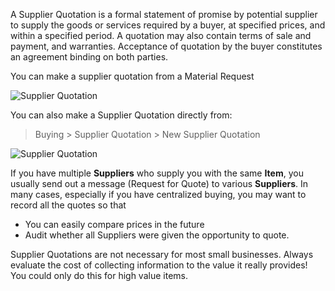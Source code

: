 A Supplier Quotation is a formal statement of promise by potential supplier to
supply the goods or services required by a buyer, at specified prices, and
within a specified period. A quotation may also contain terms of sale and
payment, and warranties. Acceptance of quotation by the buyer constitutes an
agreement binding on both parties.

You can make a supplier quotation from a Material Request

![Supplier Quotation](files/supplier-quotation-f.jpg)

You can also make a Supplier Quotation directly from:

> Buying > Supplier Quotation > New Supplier Quotation

![Supplier Quotation](files/supplier-quotation.png)

If you have multiple **Suppliers** who supply you with the same **Item**, you
usually send out a message (Request for Quote) to various **Suppliers**. In
many cases, especially if you have centralized buying, you may want to record
all the quotes so that

  * You can easily compare prices in the future 
  * Audit whether all Suppliers were given the opportunity to quote.

Supplier Quotations are not necessary for most small businesses. Always
evaluate the cost of collecting information to the value it really provides!
You could only do this for high value items.

